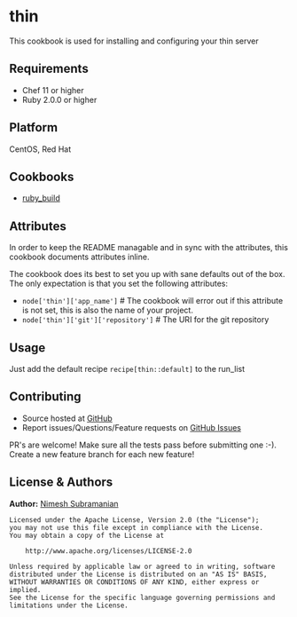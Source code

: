 thin
=================

This cookbook is used for installing and configuring your thin server

Requirements
------------
* Chef 11 or higher
* Ruby 2.0.0 or higher

Platform
---------
CentOS, Red Hat 

Cookbooks
----------
* [ruby_build](https://github.com/fnichol/chef-ruby_build)

Attributes
----------
In order to keep the README managable and in sync with the attributes, this cookbook documents attributes inline. 

The cookbook does its best to set you up with sane defaults out of the box. The only expectation is that you set the following attributes:
* `node['thin']['app_name']` # The cookbook will error out if this attribute is not set, this is also the name of your project.
* `node['thin']['git']['repository']` # The URI for the git repository

Usage
-----
Just add the default recipe `recipe[thin::default]` to the run_list


## Contributing ##

* Source hosted at [GitHub](https://github.com/nimeshsubramanian/thin)
* Report issues/Questions/Feature requests on [GitHub Issues](https://github.com/nimeshsubramanian/thin/issues)

PR's are welcome! Make sure all the tests pass before submitting one :-). Create a new feature branch for each new feature!

License & Authors
-----------------

**Author:** [Nimesh Subramanian](https://github.com/nimeshsubramanian)

```
Licensed under the Apache License, Version 2.0 (the "License");
you may not use this file except in compliance with the License.
You may obtain a copy of the License at

    http://www.apache.org/licenses/LICENSE-2.0

Unless required by applicable law or agreed to in writing, software
distributed under the License is distributed on an "AS IS" BASIS,
WITHOUT WARRANTIES OR CONDITIONS OF ANY KIND, either express or implied.
See the License for the specific language governing permissions and
limitations under the License.
```
